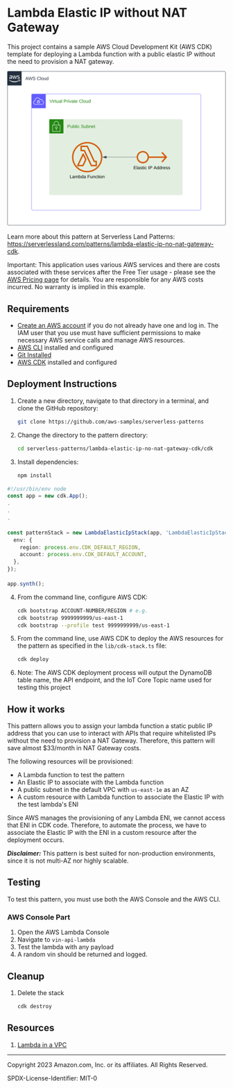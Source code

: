 # Lambda Elastic IP without NAT Gateway

This project contains a sample AWS Cloud Development Kit (AWS CDK) template for deploying a Lambda function with a public elastic IP without the need to provision a NAT gateway.

![Architecture](assets/Lambda-Elastic-IP.svg)

Learn more about this pattern at Serverless Land Patterns: https://serverlessland.com/patterns/lambda-elastic-ip-no-nat-gateway-cdk.

Important: This application uses various AWS services and there are costs associated with these services after the Free Tier usage - please see the [AWS Pricing page](https://aws.amazon.com/pricing/) for details. You are responsible for any AWS costs incurred. No warranty is implied in this example.

## Requirements

- [Create an AWS account](https://portal.aws.amazon.com/gp/aws/developer/registration/index.html) if you do not already have one and log in. The IAM user that you use must have sufficient permissions to make necessary AWS service calls and manage AWS resources.
- [AWS CLI](https://docs.aws.amazon.com/cli/latest/userguide/install-cliv2.html) installed and configured
- [Git Installed](https://git-scm.com/book/en/v2/Getting-Started-Installing-Git)
- [AWS CDK](https://docs.aws.amazon.com/cdk/latest/guide/cli.html) installed and configured

## Deployment Instructions

1. Create a new directory, navigate to that directory in a terminal, and clone the GitHub repository:
   ```bash
   git clone https://github.com/aws-samples/serverless-patterns
   ```
2. Change the directory to the pattern directory:
   ```bash
   cd serverless-patterns/lambda-elastic-ip-no-nat-gateway-cdk/cdk
   ```
3. Install dependencies:
   ```bash
   npm install
   ```

```typescript
#!/usr/bin/env node
const app = new cdk.App();
.
.
.

const patternStack = new LambdaElasticIpStack(app, 'LambdaElasticIpStack', {
  env: {
    region: process.env.CDK_DEFAULT_REGION,
    account: process.env.CDK_DEFAULT_ACCOUNT,
  },
});

app.synth();

```

4. From the command line, configure AWS CDK:
   ```bash
   cdk bootstrap ACCOUNT-NUMBER/REGION # e.g.
   cdk bootstrap 9999999999/us-east-1
   cdk bootstrap --profile test 9999999999/us-east-1
   ```
5. From the command line, use AWS CDK to deploy the AWS resources for the pattern as specified in the `lib/cdk-stack.ts` file:
   ```bash
   cdk deploy
   ```
6. Note: The AWS CDK deployment process will output the DynamoDB table name, the API endpoint, and the IoT Core Topic name used for testing this project

## How it works

This pattern allows you to assign your lambda function a static public IP address that you can use to interact with APIs that require whitelisted IPs without the need to provision a NAT Gateway. Therefore, this pattern will save almost $33/month in NAT Gateway costs.


The following resources will be provisioned:

- A Lambda function to test the pattern
- An Elastic IP to associate with the Lambda function
- A public subnet in the default VPC with `us-east-1e` as an AZ
- A custom resource with Lambda function to associate the Elastic IP with the test lambda's ENI

Since AWS manages the provisioning of any Lambda ENI, we cannot access that ENI in CDK code. Therefore, to automate the process, we have to associate the Elastic IP with the ENI in a custom resource after the deployment occurs.

**_Disclaimer:_** This pattern is best suited for non-production environments, since it is not multi-AZ nor highly scalable.

## Testing

To test this pattern, you must use both the AWS Console and the AWS CLI.

### AWS Console Part

1. Open the AWS Lambda Console
2. Navigate to `vin-api-lambda`
3. Test the lambda with any payload
4. A random vin should be returned and logged.


## Cleanup

1. Delete the stack
   ```bash
   cdk destroy
   ```

## Resources

1. [Lambda in a VPC](https://docs.aws.amazon.com/prescriptive-guidance/latest/patterns/generate-a-static-outbound-ip-address-using-a-lambda-function-amazon-vpc-and-a-serverless-architecture.html)

---

Copyright 2023 Amazon.com, Inc. or its affiliates. All Rights Reserved.

SPDX-License-Identifier: MIT-0
